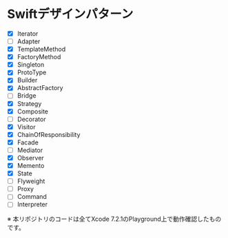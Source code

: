 # Swiftデザインパターン

- [x] Iterator
- [ ] Adapter
- [x] TemplateMethod
- [x] FactoryMethod
- [x] Singleton
- [x] ProtoType
- [x] Builder
- [x] AbstractFactory
- [ ] Bridge
- [x] Strategy
- [x] Composite
- [ ] Decorator
- [x] Visitor
- [x] ChainOfResponsibility
- [x] Facade
- [ ] Mediator
- [x] Observer
- [x] Memento
- [x] State
- [ ] Flyweight
- [ ] Proxy
- [ ] Command
- [ ] Interpreter

※ 本リポジトリのコードは全てXcode 7.2.1のPlayground上で動作確認したものです。
